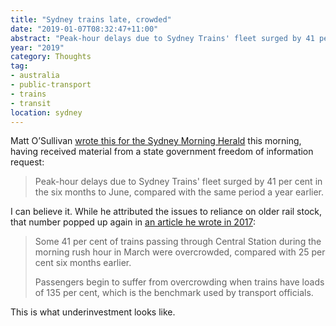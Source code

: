 ```yaml
---
title: "Sydney trains late, crowded"
date: "2019-01-07T08:32:47+11:00"
abstract: "Peak-hour delays due to Sydney Trains' fleet surged by 41 per cent."
year: "2019"
category: Thoughts
tag:
- australia
- public-transport
- trains
- transit 
location: sydney
---
```

Matt O’Sullivan [wrote this for the Sydney Morning Herald] this morning, having received material from a state government freedom of information request:

> Peak-hour delays due to Sydney Trains' fleet surged by 41 per cent in the six months to June, compared with the same period a year earlier.

I can believe it. While he attributed the issues to reliance on older rail stock, that number popped up again in [an article he wrote in 2017]\:

> Some 41 per cent of trains passing through Central Station during the morning rush hour in March were overcrowded, compared with 25 per cent six months earlier.
>
> Passengers begin to suffer from overcrowding when trains have loads of 135 per cent, which is the benchmark used by transport officials.

This is what underinvestment looks like.

[wrote this for the Sydney Morning Herald]: https://www.smh.com.au/national/nsw/delays-grow-as-internal-report-warns-old-trains-in-poor-condition-20181228-p50ome.html "Delays grow as internal report warns old trains in 'poor condition'"

[an article he wrote in 2017]: https://www.smh.com.au/national/nsw/overcrowding-on-sydneys-trains-rapidly-getting-worse-as-demand-soars-20171215-h053rm.html "Overcrowding on Sydney's trains rapidly getting worse as demand soars"
